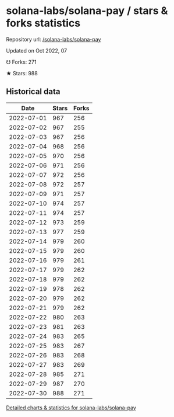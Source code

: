 # solana-labs/solana-pay / stars & forks statistics

Repository url: [/solana-labs/solana-pay](https://github.com/solana-labs/solana-pay)

Updated on Oct 2022, 07

☋ Forks: 271

★ Stars: 988

## Historical data
| Date | Stars | Forks |
|------|-------|-------|
| 2022-07-01 | 967 | 256 | 
| 2022-07-02 | 967 | 255 | 
| 2022-07-03 | 967 | 256 | 
| 2022-07-04 | 968 | 256 | 
| 2022-07-05 | 970 | 256 | 
| 2022-07-06 | 971 | 256 | 
| 2022-07-07 | 972 | 256 | 
| 2022-07-08 | 972 | 257 | 
| 2022-07-09 | 971 | 257 | 
| 2022-07-10 | 974 | 257 | 
| 2022-07-11 | 974 | 257 | 
| 2022-07-12 | 973 | 259 | 
| 2022-07-13 | 977 | 259 | 
| 2022-07-14 | 979 | 260 | 
| 2022-07-15 | 979 | 260 | 
| 2022-07-16 | 979 | 261 | 
| 2022-07-17 | 979 | 262 | 
| 2022-07-18 | 979 | 262 | 
| 2022-07-19 | 978 | 262 | 
| 2022-07-20 | 979 | 262 | 
| 2022-07-21 | 979 | 262 | 
| 2022-07-22 | 980 | 263 | 
| 2022-07-23 | 981 | 263 | 
| 2022-07-24 | 983 | 265 | 
| 2022-07-25 | 983 | 267 | 
| 2022-07-26 | 983 | 268 | 
| 2022-07-27 | 983 | 269 | 
| 2022-07-28 | 985 | 271 | 
| 2022-07-29 | 987 | 270 | 
| 2022-07-30 | 988 | 271 | 


[Detailed charts & statistics for solana-labs/solana-pay](https://reviewgithub.com/rep/solana-labs/solana-pay)
